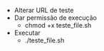* Alterar URL de teste
* Dar permissão de execução
    - chmod +x teste_file.sh
* Executar
    - ./teste_file.sh